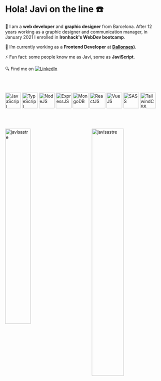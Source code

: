 <h1>Hola! Javi on the line ☎️</h1>

🧬 I am a **web developer** and **graphic designer** from Barcelona. After 12 years working as a graphic designer and communication manager, in January 2021 I enrolled in **Ironhack's WebDev bootcamp**.

🔭 I’m currently working as a **Frontend Developer** at **[Dallonses](https://www.dallonses.com/ca/))**.

⚡ Fun fact: some people know me as Javi, some as **JaviScript**.

🔍 Find me on [![LinkedIn](https://img.shields.io/badge/linkedin-%230077B5.svg?style=for-the-badge&logo=linkedin&logoColor=white)](https://www.linkedin.com/in/javi-sastre-web-dev/)

<br><br>

<p align="left" width="100%">
<img src="https://cdn.jsdelivr.net/gh/devicons/devicon/icons/javascript/javascript-original.svg" alt="JavaScript" height="50px" />
<img src="https://cdn.jsdelivr.net/gh/devicons/devicon/icons/typescript/typescript-original.svg" alt="TypeScript" height="50px" />    
<img src="https://cdn.jsdelivr.net/gh/devicons/devicon/icons/nodejs/nodejs-original.svg" alt="NodeJS" height="50px" />
<img src="https://cdn.jsdelivr.net/gh/devicons/devicon/icons/express/express-original-wordmark.svg" alt="ExpressJS" height="50px" /> 
<img src="https://cdn.jsdelivr.net/gh/devicons/devicon/icons/mongodb/mongodb-original-wordmark.svg" alt="MongoDB" height="50px" />
<img src="https://cdn.jsdelivr.net/gh/devicons/devicon/icons/react/react-original-wordmark.svg" alt="ReactJS" height="50px" />
 <img src="https://cdn.jsdelivr.net/gh/devicons/devicon/icons/vuejs/vuejs-original-wordmark.svg" alt="VueJS" height="50px"/> 
<img src="https://cdn.jsdelivr.net/gh/devicons/devicon/icons/sass/sass-original.svg" alt="SASS" height="50px" />
 <img src="https://cdn.jsdelivr.net/gh/devicons/devicon/icons/tailwindcss/tailwindcss-original-wordmark.svg" height="50p" alt="TailwindCSS"/>
</p>

<br><br>

<p><img align="left" src="https://github-readme-stats.vercel.app/api/top-langs?username=javisastre&show_icons=true&theme=dark&locale=en&layout=compact&hide=handlebars,shell" alt="javisastre" width="40%"/><img align="right" src="https://github-readme-stats.vercel.app/api?username=javisastre&show_icons=true&theme=dark&locale=en" alt="javisastre" width="45%"/></p><br>

